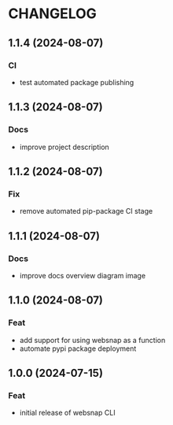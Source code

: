 # CHANGELOG

## 1.1.4 (2024-08-07)
### CI
- test automated package publishing

## 1.1.3 (2024-08-07)
### Docs
- improve project description

## 1.1.2 (2024-08-07)
### Fix
- remove automated pip-package CI stage

## 1.1.1 (2024-08-07)
### Docs
- improve docs overview diagram image

## 1.1.0 (2024-08-07)
### Feat
- add support for using websnap as a function
- automate pypi package deployment

## 1.0.0 (2024-07-15)
### Feat
- initial release of websnap CLI
